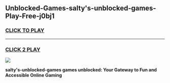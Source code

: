 
## Unblocked-Games-salty's-unblocked-games-Play-Free-j0bj1
<h3>
<a href="https://premium76.site?title=salty's-unblocked-games&ref=18A">CLICK TO PLAY</a></h3>
<hr>

<h3>
<a href="https://premium76.site?title=salty's-unblocked-games&ref=18A">CLICK 2 PLAY</a>
  
</h3>

<a href="https://premium76.site?title=salty's-unblocked-games&ref=18A"><img src="https://clearcache.store/games.png"></a>


**salty's-unblocked-games games unblocked: Your Gateway to Fun and Accessible Online Gaming**
